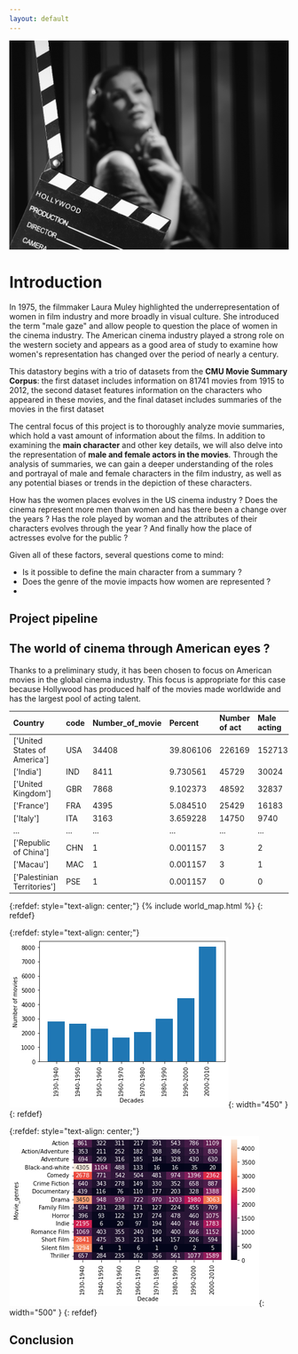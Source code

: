 ```yaml
---
layout: default
---
```

![image](/output/Intro.jpg)


# Introduction


In 1975, the filmmaker Laura Muley highlighted the underrepresentation of women in film industry and more broadly in visual culture. She introduced the term "male gaze" and allow people to question the place of women in the cinema industry. The American cinema industry played a strong role on the western society and appears as a good area of study to examine how women's representation has changed over the period of nearly a century.

This datastory begins with a trio of datasets from the <strong>CMU Movie Summary Corpus</strong>: the first dataset includes information on 81741 movies from 1915 to 2012, the second dataset features information on the characters who appeared in these movies, and the final dataset includes summaries of the movies in the first dataset

The central focus of this project is to thoroughly analyze movie summaries, which hold a vast amount of information about the films. In addition to examining the <strong>main character</strong> and other key details, we will also delve into the representation of <strong>male and female actors in the movies</strong>. Through the analysis of summaries, we can gain a deeper understanding of the roles and portrayal of male and female characters in the film industry, as well as any potential biases or trends in the depiction of these characters.


How has the women places evolves in the US cinema industry ? Does the cinema represent more men than women and has there been a change over the years ? Has the role played by woman and the attributes of their characters evolves through the year ? And finally how the place of actresses evolve for the public ?

Given all of these factors, several questions come to mind:

* Is it possible to define the main character from a summary ?
* Does the genre of the movie impacts how women are represented ?
* 

## Project pipeline

## The world of cinema through American eyes ?

Thanks to a preliminary study, it has been chosen to focus on American movies in the global cinema industry. This focus is appropriate for this case because Hollywood has produced half of the movies made worldwide and has the largest pool of acting talent.

Country                      |	code |	Number_of_movie |	Percent | Number of act | Male acting | Female acting |
|:---------------------------|:------|:-----------------|:----------|:--------------|:------------|:--------------|	
['United States of America'] |	USA	 | 34408	        | 39.806106	| 226169        | 152713      | 73456         |
['India']                    |	IND  |	8411	        | 9.730561  | 45729         | 30024       | 15705         |	
['United Kingdom']           |	GBR  |	7868	        | 9.102373  | 48592         | 32837       | 16183         |
['France']                   |	FRA	 | 4395	            | 5.084510  | 25429         | 16183       | 9246          |	
['Italy']                    |	ITA	 | 3163	            | 3.659228	| 14750         | 9740        | 5010          |
...                          |	...	 | ...	            | ...	    | ...           | ...         | ...           |
['Republic of China']        |	CHN	 | 1	            | 0.001157  | 3             | 2           | 1             |
['Macau']                    |	MAC	 | 1	            | 0.001157	| 3             | 1           | 2             |
['Palestinian Territories']  |	PSE	 | 1	            | 0.001157	| 0             | 0           | 0             |

{:refdef: style="text-align: center;"}
{% include world_map.html %}
{: refdef}

{:refdef: style="text-align: center;"}
![image](/output/MovieByDecade.png){: width="450" }
{: refdef}

{:refdef: style="text-align: center;"}
![image](/output/GenreByDecade.png){: width="500" }
{: refdef}

## Conclusion




